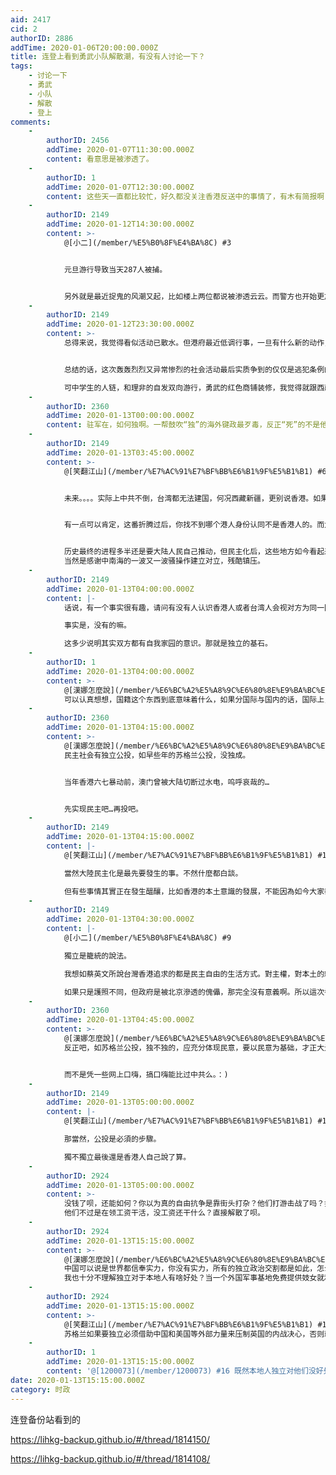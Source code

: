 ```yaml
---
aid: 2417
cid: 2
authorID: 2886
addTime: 2020-01-06T20:00:00.000Z
title: 连登上看到勇武小队解散潮，有没有人讨论一下？
tags:
    - 讨论一下
    - 勇武
    - 小队
    - 解散
    - 登上
comments:
    -
        authorID: 2456
        addTime: 2020-01-07T11:30:00.000Z
        content: 看意思是被渗透了。
    -
        authorID: 1
        addTime: 2020-01-07T12:30:00.000Z
        content: 这些天一直都比较忙，好久都没关注香港反送中的事情了，有木有简报啊？
    -
        authorID: 2149
        addTime: 2020-01-12T14:30:00.000Z
        content: >-
            @[小二](/member/%E5%B0%8F%E4%BA%8C) #3


            元旦游行导致当天287人被捕。


            另外就是最近捉鬼的风潮又起，比如楼上两位都说被渗透云云。而警方也开始更加力度针对和理非，打压和理非出街。总之没了和理非，勇武其实也没办法出场。
    -
        authorID: 2149
        addTime: 2020-01-12T23:30:00.000Z
        content: >-
            总得来说，我觉得看似活动已散水。但港府最近低调行事，一旦有什么新的动作，很难说如水般的活动会不会再次迅速集结。加上新的西环太监总管走马上任，也要看看他出什么招。


            总结的话，这次轰轰烈烈又异常惨烈的社会活动最后实质争到的仅仅是逃犯条例的完全撤回。付出的代价是好几条人命跟几万个青年的前途。  

            可中学生的人链，和理非的自发双向游行，勇武的红色商铺装修，我觉得就跟西藏，新疆一样有些事情发生了，就彻底回不到发生以前的状态。从某方面来说，个人看法中共已全盘皆输，人心回不来，未来必然是会独立。
    -
        authorID: 2360
        addTime: 2020-01-13T00:00:00.000Z
        content: 驻军在，如何独啊。一帮鼓吹“独”的海外键政最歹毒，反正“死”的不是他。
    -
        authorID: 2149
        addTime: 2020-01-13T03:45:00.000Z
        content: >-
            @[笑翻江山](/member/%E7%AC%91%E7%BF%BB%E6%B1%9F%E5%B1%B1) #6


            未来。。。。实际上中共不倒，台湾都无法建国，何况西藏新疆，更别说香港。如果你认为中共可以续命下世纪，那没什么好说啦。


            有一点可以肯定，这番折腾过后，你找不到哪个港人身份认同不是香港人的。而大多数年轻人更是完全不想跟大陆的中国扯上任何关系。


            历史最终的进程多半还是要大陆人民自己推动，但民主化后，这些地方如今看起来都是会独立。
            当然是感谢中南海的一波又一波骚操作建立对立，残酷镇压。
    -
        authorID: 2149
        addTime: 2020-01-13T04:00:00.000Z
        content: |-
            话说，有一个事实很有趣，请问有没有人认识香港人或者台湾人会视对方为同一国家的countryman。

            事实是，没有的嘛。

            这多少说明其实双方都有自我家园的意识。那就是独立的基石。
    -
        authorID: 1
        addTime: 2020-01-13T04:00:00.000Z
        content: >-
            @[漢娜怎麼說](/member/%E6%BC%A2%E5%A8%9C%E6%80%8E%E9%BA%BC%E8%AA%AA) #8
            可以认真想想，国籍这个东西到底意味着什么，如果分国际与国内的话，国际上，台湾人和香港人不论在留学还是签证都和大陆不一样，国内，台湾人的身份不便大概是和全部外国人一个待遇，办不了银行卡，所以从国籍对个人意义来讲，香港和台湾已经事实独立了。
    -
        authorID: 2360
        addTime: 2020-01-13T04:15:00.000Z
        content: >-
            @[漢娜怎麼說](/member/%E6%BC%A2%E5%A8%9C%E6%80%8E%E9%BA%BC%E8%AA%AA) #8
            民主社会有独立公投，如早些年的苏格兰公投，没独成。


            当年香港六七暴动前，澳门曾被大陆切断过水电，呜呼哀哉的…


            先实现民主吧…再投吧。
    -
        authorID: 2149
        addTime: 2020-01-13T04:15:00.000Z
        content: |-
            @[笑翻江山](/member/%E7%AC%91%E7%BF%BB%E6%B1%9F%E5%B1%B1) #10

            當然大陸民主化是最先要發生的事。不然什麼都白談。

            但有些事情其實正在發生醞釀，比如香港的本土意識的發展，不能因為如今大家都屈服在中共的淫威下，就假裝看不到吧。
    -
        authorID: 2149
        addTime: 2020-01-13T04:30:00.000Z
        content: |-
            @[小二](/member/%E5%B0%8F%E4%BA%8C) #9

            獨立是籠統的說法。

            我想如蔡英文所說台灣香港追求的都是民主自由的生活方式。對主權，對本土的維護。

            如果只是護照不同，但政府是被北京滲透的傀儡，那完全沒有意義啊。所以這次香港人掀起一股BOC熱，不要特區護照。
    -
        authorID: 2360
        addTime: 2020-01-13T04:45:00.000Z
        content: >-
            @[漢娜怎麼說](/member/%E6%BC%A2%E5%A8%9C%E6%80%8E%E9%BA%BC%E8%AA%AA) #11
            反正吧，如苏格兰公投，独不独的，应充分体现民意，要以民意为基础，才正大光明。


            而不是凭一些网上口嗨，搞口嗨能比过中共么。：)
    -
        authorID: 2149
        addTime: 2020-01-13T05:00:00.000Z
        content: |-
            @[笑翻江山](/member/%E7%AC%91%E7%BF%BB%E6%B1%9F%E5%B1%B1) #13

            那當然，公投是必須的步驟。

            獨不獨立最後還是香港人自己說了算。
    -
        authorID: 2924
        addTime: 2020-01-13T05:00:00.000Z
        content: >-
            没钱了呗，还能如何？你以为真的自由抗争是靠街头打杂？他们打游击战了吗？打死几个警察了？袭击几个驻军了？都没有说明什么？
            他们不过是在领工资干活，没工资还干什么？直接解散了呗。
    -
        authorID: 2924
        addTime: 2020-01-13T15:15:00.000Z
        content: >-
            @[漢娜怎麼說](/member/%E6%BC%A2%E5%A8%9C%E6%80%8E%E9%BA%BC%E8%AA%AA) #14
            中国可以说是世界都信奉实力，你没有实力，所有的独立政治交割都是如此，怎么可能是你说的算呢？苏联解体的背后是北约集团的武力威胁，没有这个一切都是空想。
            我也十分不理解独立对于本地人有啥好处？当一个外国军事基地免费提供妓女就和冲绳一样？
    -
        authorID: 2924
        addTime: 2020-01-13T15:15:00.000Z
        content: >-
            @[笑翻江山](/member/%E7%AC%91%E7%BF%BB%E6%B1%9F%E5%B1%B1) #13
            苏格兰如果要独立必须借助中国和美国等外部力量来压制英国的内战决心，否则就是英国内战英国已经不是大英帝国了他们没法像过去一样放弃爱尔兰，所以必定流血除非中美支持。不过呢看势头中美支持苏格兰独立的可能是很大的。
    -
        authorID: 1
        addTime: 2020-01-13T15:15:00.000Z
        content: '@[1200073](/member/1200073) #16 既然本地人独立对他们没好处，他们要独立那就让他们独立啊。'
date: 2020-01-13T15:15:00.000Z
category: 时政
---
```


连登备份站看到的

https://lihkg-backup.github.io/#/thread/1814150/

https://lihkg-backup.github.io/#/thread/1814108/
